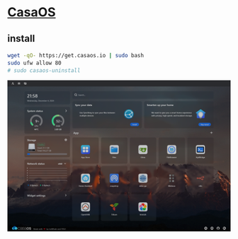 # [CasaOS](https://github.com/IceWhaleTech/CasaOS)

## install

```sh
wget -qO- https://get.casaos.io | sudo bash
sudo ufw allow 80
# sudo casaos-uninstall
```

![casaos](/_image/srv/casaos.png)
